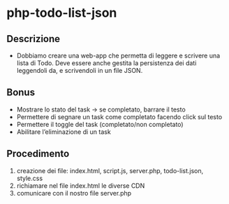 php-todo-list-json
===

## Descrizione
- Dobbiamo creare una web-app che permetta di leggere e scrivere una lista di Todo.
Deve essere anche gestita la persistenza dei dati leggendoli da, e scrivendoli in un file JSON.


## Bonus
- Mostrare lo stato del task → se completato, barrare il testo
- Permettere di segnare un task come completato facendo click sul testo
- Permettere il toggle del task (completato/non completato)
- Abilitare l’eliminazione di un task

## Procedimento

1. creazione dei file: index.html, script.js, server.php, todo-list.json, style.css
2. richiamare nel file index.html le diverse CDN 
3. comunicare con il nostro file server.php

